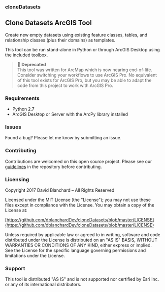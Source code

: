 ### cloneDatasets
## Clone Datasets ArcGIS Tool

Create new empty datasets using existing feature classes, tables, and relationship classes (plus their domains) as templates.

This tool can be run stand-alone in Python or through ArcGIS Desktop using the included toolbox.

> 🛑 **Deprecated**  
> This tool was written for ArcMap which is now nearing end-of-life. Consider switching your workflows to use ArcGIS Pro. No equivalent of this tool exists for ArcGIS Pro, but you may be able to adapt the code from this project to work with ArcGIS Pro.

### Requirements
- Python 2.7
- ArcGIS Desktop or Server with the ArcPy library installed

### Issues
Found a bug? Please let me know by submitting an issue.

### Contributing
Contributions are welcomed on this open source project. Please see our [guidelines](../master/Contributing.md) in the repository before contributing.

### Licensing

Copyright 2017 David Blanchard – All Rights Reserved

Licensed under the MIT License (the "License"); you may not use these files except in compliance with the License. You may obtain a copy of the License at:

[https://github.com/dblanchardDev/cloneDatasets/blob/master/LICENSE](https://github.com/dblanchardDev/cloneDatasets/blob/master/LICENSE)

Unless required by applicable law or agreed to in writing, software and code distributed under the License is distributed on an "AS IS" BASIS, WITHOUT WARRANTIES OR CONDITIONS OF ANY KIND, either express or implied. See the License for the specific language governing permissions and limitations under the License.

### Support

This tool is distributed "AS IS" and is not supported nor certified by Esri Inc. or any of its international distributors.
